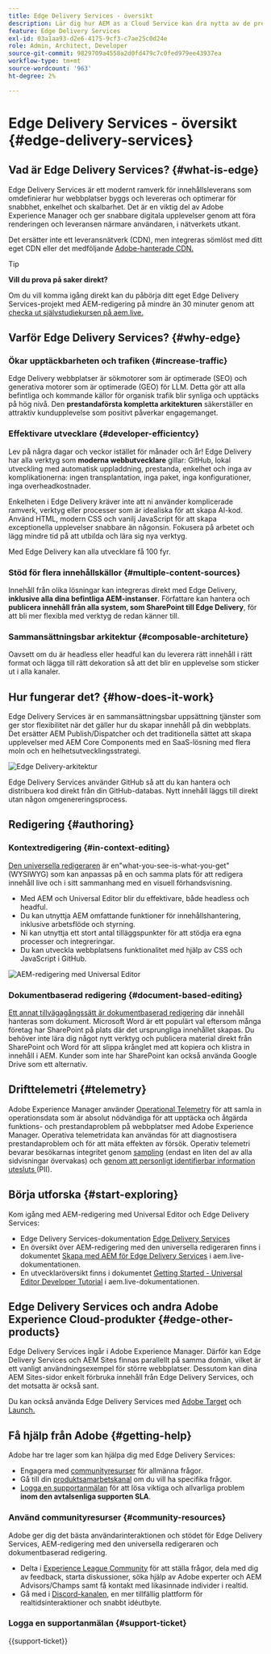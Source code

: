 ```yaml
---
title: Edge Delivery Services - översikt
description: Lär dig hur AEM as a Cloud Service kan dra nytta av de prestanda och den perfekta poängsättningen i Lighthouse som Edge Delivery Services erbjuder.
feature: Edge Delivery Services
exl-id: 03a1aa93-d2e6-4175-9cf3-c7ae25c0d24e
role: Admin, Architect, Developer
source-git-commit: 9829709a4558a2d0fd479c7c0fed979ee43937ea
workflow-type: tm+mt
source-wordcount: '963'
ht-degree: 2%

---
```



# Edge Delivery Services - översikt {#edge-delivery-services}

## Vad är Edge Delivery Services? {#what-is-edge}

Edge Delivery Services är ett modernt ramverk för innehållsleverans som omdefinierar hur webbplatser byggs och levereras och optimerar för snabbhet, enkelhet och skalbarhet. Det är en viktig del av Adobe Experience Manager och ger snabbare digitala upplevelser genom att föra renderingen och leveransen närmare användaren, i nätverkets utkant.

Det ersätter inte ett leveransnätverk (CDN), men integreras sömlöst med ditt eget CDN eller det medföljande [Adobe-hanterade CDN.](/help/implementing/dispatcher/cdn.md)

>[!TIP]
>
>**Vill du prova på saker direkt?**
>
>Om du vill komma igång direkt kan du påbörja ditt eget Edge Delivery Services-projekt med AEM-redigering på mindre än 30 minuter genom att [checka ut självstudiekursen på aem.live.](https://www.aem.live/developer/ue-tutorial)


## Varför Edge Delivery Services? {#why-edge}

### Ökar upptäckbarheten och trafiken {#increase-traffic}

Edge Delivery webbplatser är sökmotorer som är optimerade (SEO) och generativa motorer som är optimerade (GEO) för LLM. Detta gör att alla befintliga och kommande källor för organisk trafik blir synliga och upptäcks på hög nivå. Den **prestandaförsta kompletta arkitekturen** säkerställer en attraktiv kundupplevelse som positivt påverkar engagemanget.

### Effektivare utvecklare {#developer-efficientcy}

Lev på några dagar och veckor istället för månader och år! Edge Delivery har alla verktyg som **moderna webbutvecklare** gillar: GitHub, lokal utveckling med automatisk uppladdning, prestanda, enkelhet och inga av komplikationerna: ingen transplantation, inga paket, inga konfigurationer, inga overheadkostnader.

Enkelheten i Edge Delivery kräver inte att ni använder komplicerade ramverk, verktyg eller processer som är idealiska för att skapa AI-kod. Använd HTML, modern CSS och vanilj JavaScript för att skapa exceptionella upplevelser snabbare än någonsin. Fokusera på arbetet och lägg mindre tid på att utbilda och lära sig nya verktyg.

Med Edge Delivery kan alla utvecklare få 100 fyr.

### Stöd för flera innehållskällor {#multiple-content-sources}

Innehåll från olika lösningar kan integreras direkt med Edge Delivery, **inklusive alla dina befintliga AEM-instanser**. Författare kan hantera och **publicera innehåll från alla system, som SharePoint till Edge Delivery**, för att bli mer flexibla med verktyg de redan känner till.

### Sammansättningsbar arkitektur {#composable-architeture}

Oavsett om du är headless eller headful kan du leverera rätt innehåll i rätt format och lägga till rätt dekoration så att det blir en upplevelse som sticker ut i alla kanaler.

## Hur fungerar det? {#how-does-it-work}

Edge Delivery Services är en sammansättningsbar uppsättning tjänster som ger stor flexibilitet när det gäller hur du skapar innehåll på din webbplats. Det ersätter AEM Publish/Dispatcher och det traditionella sättet att skapa upplevelser med AEM Core Components med en SaaS-lösning med flera moln och en helhetsutvecklingsstrategi.

![Edge Delivery-arkitektur](assets/aem-with-eds-architecture.png)

Edge Delivery Services använder GitHub så att du kan hantera och distribuera kod direkt från din GitHub-databas. Nytt innehåll läggs till direkt utan någon omgenereringsprocess.

## Redigering {#authoring}

### Kontextredigering {#in-context-editing}

[Den universella redigeraren](/help/implementing/universal-editor/introduction.md) är en&quot;what-you-see-is-what-you-get&quot; (WYSIWYG) som kan anpassas på en och samma plats för att redigera innehåll live och i sitt sammanhang med en visuell förhandsvisning.

* Med AEM och Universal Editor blir du effektivare, både headless och headful.
* Du kan utnyttja AEM omfattande funktioner för innehållshantering, inklusive arbetsflöde och styrning.
* Ni kan utnyttja ett stort antal tilläggspunkter för att stödja era egna processer och integreringar.
* Du kan utveckla webbplatsens funktionalitet med hjälp av CSS och JavaScript i GitHub.

![AEM-redigering med Universal Editor](assets/wysiwyg-authoring.png)

### Dokumentbaserad redigering {#document-based-editing}

[Ett annat tillvägagångssätt är dokumentbaserad redigering](https://www.aem.live/docs/authoring) där innehåll hanteras som dokument. Microsoft Word är ett populärt val eftersom många företag har SharePoint på plats där det ursprungliga innehållet skapas. Du behöver inte lära dig något nytt verktyg och publicera material direkt från SharePoint och Word för att slippa krånglet med att kopiera och klistra in innehåll i AEM. Kunder som inte har SharePoint kan också använda Google Drive som ett alternativ.

## Drifttelemetri {#telemetry}

Adobe Experience Manager använder [Operational Telemetry](https://www.aem.live/docs/operational-telemetry) för att samla in operationsdata som är absolut nödvändiga för att upptäcka och åtgärda funktions- och prestandaproblem på webbplatser med Adobe Experience Manager. Operativa telemetridata kan användas för att diagnostisera prestandaproblem och för att mäta effekten av försök. Operativ telemetri bevarar besökarnas integritet genom [sampling](https://www.aem.live/docs/operational-telemetry#operational-telemetry-data-is-sampled) (endast en liten del av alla sidvisningar övervakas) och [genom att personligt identifierbar information utesluts ](https://www.aem.live/docs/operational-telemetry#what-data-is-being-collected) (PII).

## Börja utforska {#start-exploring}

Kom igång med AEM-redigering med Universal Editor och Edge Delivery Services:

* Edge Delivery Services-dokumentation [Edge Delivery Services](https://www.aem.live)
* En översikt över AEM-redigering med den universella redigeraren finns i dokumentet [Skapa med AEM för Edge Delivery Services](https://www.aem.live/docs/aem-authoring) i aem.live-dokumentationen.
* En utvecklaröversikt finns i dokumentet [Getting Started - Universal Editor Developer Tutorial](https://www.aem.live/developer/ue-tutorial) i aem.live-dokumentationen.

## Edge Delivery Services och andra Adobe Experience Cloud-produkter {#edge-other-products}

Edge Delivery Services ingår i Adobe Experience Manager. Därför kan Edge Delivery Services och AEM Sites finnas parallellt på samma domän, vilket är ett vanligt användningsexempel för större webbplatser. Dessutom kan dina AEM Sites-sidor enkelt förbruka innehåll från Edge Delivery Services, och det motsatta är också sant.

Du kan också använda Edge Delivery Services med [Adobe Target](https://www.aem.live/developer/target-integration) och [Launch.](https://experienceleague.adobe.com/sv/docs/experience-platform/tags/home)

## Få hjälp från Adobe {#getting-help}

Adobe har tre lager som kan hjälpa dig med Edge Delivery Services:

* Engagera med [communityresurser](#community-resources) för allmänna frågor.
* Gå till din [produktsamarbetskanal](#collaboration-channel) om du vill ha specifika frågor.
* [Logga en supportanmälan](#support-ticket) för att lösa viktiga och allvarliga problem **inom den avtalsenliga supporten SLA**.

### Använd communityresurser {#community-resources}

Adobe ger dig det bästa användarinteraktionen och stödet för Edge Delivery Services, AEM-redigering med den universella redigeraren och dokumentbaserad redigering.

* Delta i [Experience League Community](https://adobe.ly/3Q6kTKl) för att ställa frågor, dela med dig av feedback, starta diskussioner, söka hjälp av Adobe experter och AEM Advisors/Champs samt få kontakt med likasinnade individer i realtid.
* Gå med i [Discord-kanalen](https://discord.gg/aem-live), en mer tillfällig plattform för realtidsinteraktioner och snabbt idéutbyte.

### Logga en supportanmälan {#support-ticket}

{{support-ticket}}
